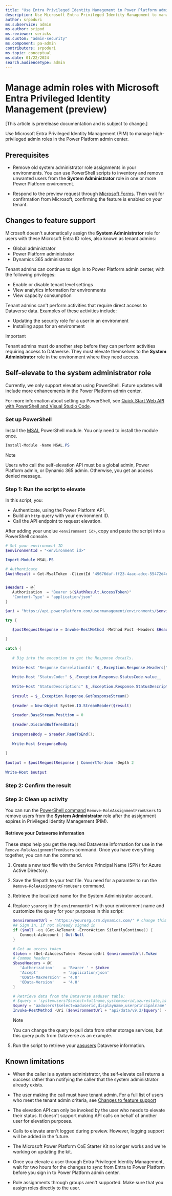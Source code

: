 ```yaml
---
title: "Use Entra Privileged Identity Management in Power Platform admin center to manage high-privileged admin roles  | MicrosoftDocs"
description: Use Microsoft Entra Privileged Identity Management to manage high-privileged admin roles.
author: srpoduri 
ms.subservice: admin
ms.author: sripod 
ms.reviewer: sericks
ms.custom: "admin-security"
ms.component: pa-admin
contributors: srpoduri
ms.topic: conceptual
ms.date: 01/22/2024
search.audienceType: admin
---
```


# Manage admin roles with Microsoft Entra Privileged Identity Management (preview)

[This article is prerelease documentation and is subject to change.]

Use Microsoft Entra Privileged Identity Management (PIM) to manage high-privileged admin roles in the Power Platform admin center.

## Prerequisites

- Remove old system administrator role assignments in your environments. You can use PowerShell scripts to inventory and remove unwanted users from the **System Administrator** role in one or more Power Platform environment.

- Respond to the preview request through [Microsoft Forms](https://forms.office.com/r/3Mp38A0TDA). Then wait for confirmation from Microsoft, confirming the feature is enabled on your tenant.

## Changes to feature support

Microsoft doesn't automatically assign the **System Administrator** role for users with these Microsoft Entra ID roles, also known as tenant admins:

- Global administrator
- Power Platform administrator
- Dynamics 365 administrator

Tenant admins can continue to sign in to Power Platform admin center, with the following privileges:

- Enable or disable tenant level settings
- View analytics information for environments
- View capacity consumption

Tenant admins can't perform activities that require direct access to Dataverse data. Examples of these activities include:

- Updating the security role for a user in an environment
- Installing apps for an environment

> [!IMPORTANT]
> Tenant admins must do another step before they can perform activities requiring access to Dataverse. They must elevate themselves to the **System Administrator** role in the environment where they need access.

## Self-elevate to the system administrator role

Currently, we only support elevation using PowerShell. Future updates will include more enhancements in the Power Platform admin center.

For more information about setting up PowerShell, see [Quick Start Web API with PowerShell and Visual Studio Code](/power-apps/developer/data-platform/webapi/quick-start-ps).

### Set up PowerShell

Install the [MSAL](https://www.powershellgallery.com/packages/MSAL.PS) PowerShell module. You only need to install the module once.

```powershell
Install-Module -Name MSAL.PS
```

> [!NOTE]
> Users who call the self-elevation API must be a global admin, Power Platform admin, or Dynamic 365 admin. Otherwise, you get an access denied message.

### Step 1: Run the script to elevate

In this script, you:

- Authenticate, using the Power Platform API.
- Build an `http` query with your environment ID.
- Call the API endpoint to request elevation.

After adding your unqiue `<environment id>`, copy and paste the script into a PowerShell console.

```powershell
# Set your environment ID
$environmentId = "<environment id>"

Import-Module MSAL.PS

# Authenticate
$AuthResult = Get-MsalToken -ClientId '49676daf-ff23-4aac-adcc-55472d4e2ce0' -Scope 'https://api.powerplatform.com/.default' 


$Headers = @{
   Authorization  = "Bearer $($AuthResult.AccessToken)"
   'Content-Type' = "application/json"
} 

$uri = "https://api.powerplatform.com/usermanagement/environments/$environmentId/user/applyAdminRole?api-version=2022-03-01-preview";

try { 

   $postRequestResponse = Invoke-RestMethod -Method Post -Headers $Headers -Uri $uri 
   
} 
   
catch { 
   
   # Dig into the exception to get the Response details. 
   
   Write-Host "Response CorrelationId:" $_.Exception.Response.Headers["x-ms-correlation-id"] 
   
   Write-Host "StatusCode:" $_.Exception.Response.StatusCode.value__  
   
   Write-Host "StatusDescription:" $_.Exception.Response.StatusDescription 
   
   $result = $_.Exception.Response.GetResponseStream() 
   
   $reader = New-Object System.IO.StreamReader($result) 
   
   $reader.BaseStream.Position = 0 
   
   $reader.DiscardBufferedData() 
   
   $responseBody = $reader.ReadToEnd(); 
   
   Write-Host $responseBody 
   
} 
   
$output = $postRequestResponse | ConvertTo-Json -Depth 2 
   
Write-Host $output
```

### Step 2: Confirm the result

<!-- WAITING FOR SCREENSHOT -->

### Step 3: Clean up activity

You can run the [PowerShell command](https://github.com/microsoft/PowerApps-Samples/tree/master/powershell/UserManagement/Microsoft.PowerPlatform.Administration.UserManagement#remove-role-assignments-from-given-list-of-users) `Remove-RoleAssignmentFromUsers` to remove users from the **System Administrator** role after the assignment expires in Privileged Identity Management (PIM).

#### Retrieve your Dataverse information

These steps help you get the required Dataverse information for use in the `Remove-RoleAssignmentFromUsers` command. Once you have everything together, you can run the command.

1. Create a new text file with the Service Principal Name (SPN) for Azure Active Directory.
1. Save the filepath to your text file. You need for a paramter to run the `Remove-RoleAssignmentFromUsers` command.
1. Retrieve the localized name for the System Administrator account.
1. Replace `yourorg` in the `environmentUrl` with your environment name and customize the query for your purposes in this script:

   ```powershell
   $environmentUrl = 'https://yourorg.crm.dynamics.com/' # change this
   ## Sign in, if not already signed in
   if ($null -eq (Get-AzTenant -ErrorAction SilentlyContinue)) {
      Connect-AzAccount | Out-Null
   }

   # Get an access token
   $token = (Get-AzAccessToken -ResourceUrl $environmentUrl).Token
   # Common headers
   $baseHeaders = @{
      'Authorization'    = 'Bearer ' + $token
      'Accept'           = 'application/json'
      'OData-MaxVersion' = '4.0'
      'OData-Version'    = '4.0'
   }

   # Retrieve data from the Dataverse aaduser table:
   # $query = 'systemusers?$select=fullname,systemuserid,azurestate,issyncwithdirectory,userpuid'
   $query = 'aadusers?$select=aaduserid,displayname,userprincipalname'
   Invoke-RestMethod -Uri ($environmentUrl + "api/data/v9.2/$query") -Method Get -Headers $baseHeaders ConvertTo-Json
   ```

   > [!NOTE]
   > You can change the query to pull data from other storage services, but this query pulls from Dataverse as an example.

1. Run the script to retrieve your [aasusers](/power-apps/developer/data-platform/aaduser-entity) Dataverse information.

## Known limitations

- When the caller is a system administrator, the self-elevate call returns a success rather than notifying the caller that the system administrator already exists.

- The user making the call must have tenant admin. For a full list of users who meet the tenant admin criteria, see [Changes to feature support](#changes-to-feature-support)

- The elevation API can only be invoked by the user who needs to elevate their status. It doesn't support making API calls on behalf of another user for elevation purposes.

- Calls to elevate aren't logged during preview. However, logging support will be added in the future.

- The Microsoft Power Platform CoE Starter Kit no longer works and we're working on updating the kit.

- Once you elevate a user through Entra Privileged Identity Management, wait for two hours for the changes to sync from Entra to Power Platform before you sign in to Power Platform admin center.

- Role assignments through groups aren't supported. Make sure that you assign roles directly to the user.
